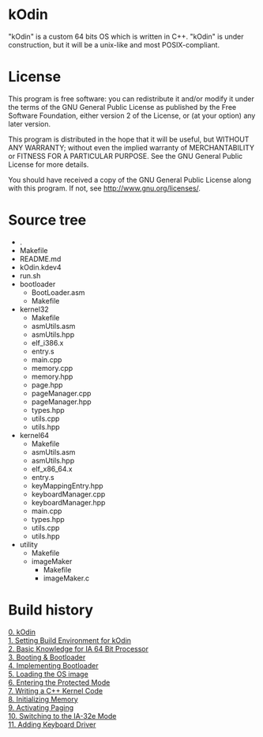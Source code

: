 # kOdin
"kOdin" is a custom 64 bits OS which is written in C++.
"kOdin" is under construction, but it will be a unix-like and
most POSIX-compliant.

# License
This program is free software: you can redistribute it and/or modify
it under the terms of the GNU General Public License as published by
the Free Software Foundation, either version 2 of the License, or
(at your option) any later version.

This program is distributed in the hope that it will be useful,
but WITHOUT ANY WARRANTY; without even the implied warranty of
MERCHANTABILITY or FITNESS FOR A PARTICULAR PURPOSE.  See the
GNU General Public License for more details.

You should have received a copy of the GNU General Public License
along with this program.  If not, see <http://www.gnu.org/licenses/>.

# Source tree
* .<br>
* Makefile<br>
* README.md<br>
* kOdin.kdev4<br>
* run.sh<br>
* bootloader<br>
  * BootLoader.asm<br>
  * Makefile<br>
* kernel32<br>
  * Makefile<br>
  * asmUtils.asm<br>
  * asmUtils.hpp<br>
  * elf_i386.x<br>
  * entry.s<br>
  * main.cpp<br>
  * memory.cpp<br>
  * memory.hpp<br>
  * page.hpp<br>
  * pageManager.cpp<br>
  * pageManager.hpp<br>
  * types.hpp<br>
  * utils.cpp<br>
  * utils.hpp<br>
* kernel64<br>
  * Makefile<br>
  * asmUtils.asm<br>
  * asmUtils.hpp<br>
  * elf_x86_64.x<br>
  * entry.s<br>
  * keyMappingEntry.hpp
  * keyboardManager.cpp
  * keyboardManager.hpp
  * main.cpp<br>
  * types.hpp<br>
  * utils.cpp<br>
  * utils.hpp<br>
* utility<br>
  * Makefile<br>
  * imageMaker<br>
    * Makefile<br>
    * imageMaker.c<br>


# Build history
[0. kOdin](https://aeuveritas.github.io/kOdin/)<br>
[1. Setting Build Environment for kOdin](https://aeuveritas.github.io/setting-for-dl/)<br>
[2. Basic Knowledge for IA 64 Bit Processor](https://aeuveritas.github.io/Basic-Knowledge-for-IA-64-bit-processor/)<br>
[3. Booting & Bootloader](https://aeuveritas.github.io/Booting-and-Bootloader/)<br>
[4. Implementing Bootloader](https://aeuveritas.github.io/Implementing-Bootloader/)<br>
[5. Loading the OS image](https://aeuveritas.github.io/Loading-OS/)<br>
[6. Entering the Protected Mode](https://aeuveritas.github.io/Entering-the-Protected-Mode/)<br>
[7. Writing a C++ Kernel Code](https://aeuveritas.github.io/Writing-a-C++-Kernel-Code/)<br>
[8. Initializing Memory](https://aeuveritas.github.io/Initializing-memory/)<br>
[9. Activating Paging](https://aeuveritas.github.io/Activating-Paging/)<br>
[10. Switching to the IA-32e Mode](https://aeuveritas.github.io/Switching-to-the-IA-32e-Mode/)<br>
[11. Adding Keyboard Driver](https://aeuveritas.github.io/Adding-Keyboard-Driver/)<br>

